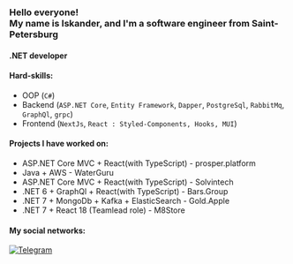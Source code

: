### <h3 align="left">Hello everyone!<br/> My name is Iskander, and I'm a software engineer from Saint-Petersburg</h3>

#### .NET developer

#### Hard-skills:
   - OOP (`C#`)
   - Backend (`ASP.NET Core`, `Entity Framework`, `Dapper`, `PostgreSql`, `RabbitMq`, `GraphQl`, `grpc`)
   - Frontend (`NextJs`, `React : Styled-Components, Hooks, MUI`)

#### Projects I have worked on:
   - ASP.NET Core MVC + React(with TypeScript) - prosper.platform
   - Java + AWS - WaterGuru
   - ASP.NET Core MVC + React(with TypeScript) - Solvintech
   - .NET 6 + GraphQl + React(with TypeScript) - Bars.Group
   - .NET 7 + MongoDb + Kafka + ElasticSearch - Gold.Apple
   - .NET 7 + React 18 (Teamlead role) - M8Store


 
#### My social networks:
<a href="https://t.me/faggod">
   <img top="0" src="https://img.shields.io/badge/Telegram-2CA5E0?style=for-the-badge&logo=telegram&logoColor=white" alt="Telegram" target="_blank" margin-left="10px">

